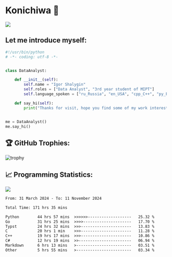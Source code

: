 # Konichiwa 👋
![](https://komarev.com/ghpvc/?username=IgorFandre&color=brightgreen)

## Let me introduce myself:
```py
#!/usr/bin/python
# -*- coding: utf-8 -*-


class DataAnalyst:

    def __init__(self):
        self.name = "Igor Shalygin"
        self.roles = ["Data Analyst", "3rd year student of MIPT"]
        self.language_spoken = ["ru_Russia", "en_USA", "cpp_C++", "py_Python", "go_Golang"]

    def say_hi(self):
        print("Thanks for visit, hope you find some of my work interesting.")


me = DataAnalyst()
me.say_hi()
```

## 🏆 GitHub Trophies:
![trophy](https://github-profile-trophy.vercel.app/?username=IgorFandre&title=MultiLanguage,Repositories,Commits,Experience,PullRequest,Reviews)

## 📈 Programming Statistics:

![](https://github-profile-summary-cards.vercel.app/api/cards/profile-details?username=IgorFandre&theme=solarized_dark)

<!--START_SECTION:waka-->

```txt
From: 31 March 2024 - To: 11 November 2024

Total Time: 171 hrs 35 mins

Python        44 hrs 57 mins  >>>>>>-------------------   25.32 %
Go            31 hrs 25 mins  >>>>---------------------   17.70 %
Typst         24 hrs 32 mins  >>>----------------------   13.83 %
C             20 hrs 1 min    >>>----------------------   11.28 %
C++           19 hrs 17 mins  >>>----------------------   10.86 %
C#            12 hrs 19 mins  >>-----------------------   06.94 %
Markdown      6 hrs 13 mins   >------------------------   03.51 %
Other         5 hrs 55 mins   >------------------------   03.34 %
```

<!--END_SECTION:waka-->
